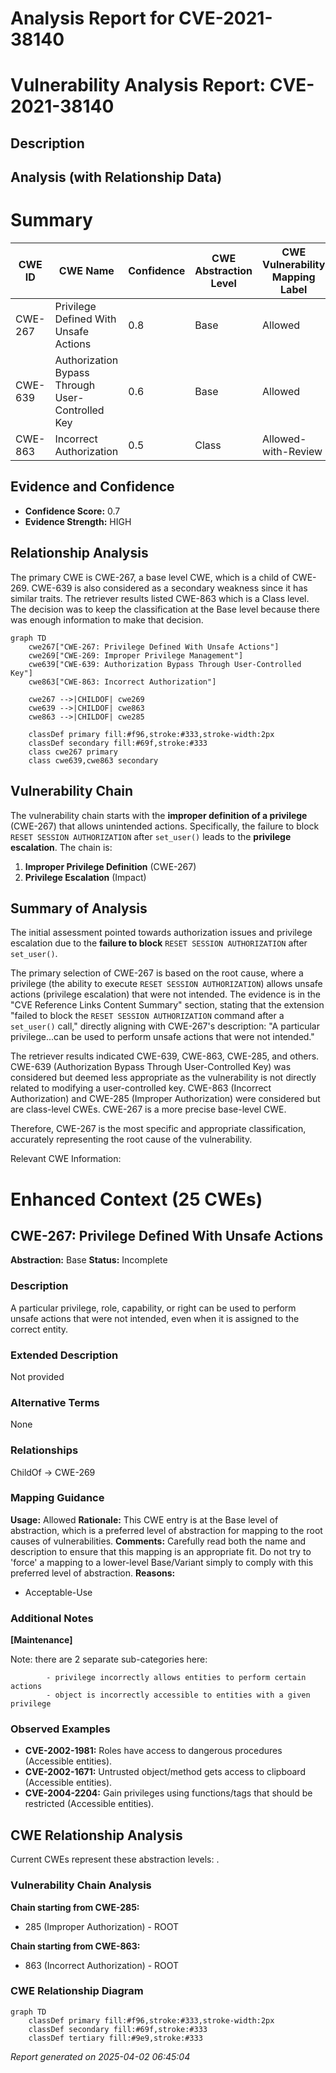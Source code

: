 # Analysis Report for CVE-2021-38140

# Vulnerability Analysis Report: CVE-2021-38140

## Description



## Analysis (with Relationship Data)

# Summary
| CWE ID | CWE Name | Confidence | CWE Abstraction Level | CWE Vulnerability Mapping Label | CWE-Vulnerability Mapping Notes |
|---|---|---|---|---|---|
| CWE-267 | Privilege Defined With Unsafe Actions | 0.8 | Base | Allowed | Primary CWE |
| CWE-639 | Authorization Bypass Through User-Controlled Key | 0.6 | Base | Allowed | Secondary Candidate |
| CWE-863 | Incorrect Authorization | 0.5 | Class | Allowed-with-Review | Secondary Candidate |

## Evidence and Confidence

*   **Confidence Score:** 0.7
*   **Evidence Strength:** HIGH

## Relationship Analysis
The primary CWE is CWE-267, a base level CWE, which is a child of CWE-269. CWE-639 is also considered as a secondary weakness since it has similar traits. The retriever results listed CWE-863 which is a Class level. The decision was to keep the classification at the Base level because there was enough information to make that decision.

```mermaid
graph TD
    cwe267["CWE-267: Privilege Defined With Unsafe Actions"]
    cwe269["CWE-269: Improper Privilege Management"]
    cwe639["CWE-639: Authorization Bypass Through User-Controlled Key"]
    cwe863["CWE-863: Incorrect Authorization"]

    cwe267 -->|CHILDOF| cwe269
    cwe639 -->|CHILDOF| cwe863
    cwe863 -->|CHILDOF| cwe285

    classDef primary fill:#f96,stroke:#333,stroke-width:2px
    classDef secondary fill:#69f,stroke:#333
    class cwe267 primary
    class cwe639,cwe863 secondary
```

## Vulnerability Chain
The vulnerability chain starts with the **improper definition of a privilege** (CWE-267) that allows unintended actions. Specifically, the failure to block `RESET SESSION AUTHORIZATION` after `set_user()` leads to the **privilege escalation**. The chain is:
1.  **Improper Privilege Definition** (CWE-267)
2.  **Privilege Escalation** (Impact)

## Summary of Analysis
The initial assessment pointed towards authorization issues and privilege escalation due to the **failure to block** `RESET SESSION AUTHORIZATION` after `set_user()`.

The primary selection of CWE-267 is based on the root cause, where a privilege (the ability to execute `RESET SESSION AUTHORIZATION`) allows unsafe actions (privilege escalation) that were not intended. The evidence is in the "CVE Reference Links Content Summary" section, stating that the extension "failed to block the `RESET SESSION AUTHORIZATION` command after a `set_user()` call," directly aligning with CWE-267's description: "A particular privilege...can be used to perform unsafe actions that were not intended."

The retriever results indicated CWE-639, CWE-863, CWE-285, and others. CWE-639 (Authorization Bypass Through User-Controlled Key) was considered but deemed less appropriate as the vulnerability is not directly related to modifying a user-controlled key. CWE-863 (Incorrect Authorization) and CWE-285 (Improper Authorization) were considered but are class-level CWEs. CWE-267 is a more precise base-level CWE.

Therefore, CWE-267 is the most specific and appropriate classification, accurately representing the root cause of the vulnerability.

Relevant CWE Information:

# Enhanced Context (25 CWEs)

## CWE-267: Privilege Defined With Unsafe Actions
**Abstraction:** Base
**Status:** Incomplete

### Description
A particular privilege, role, capability, or right can be used to perform unsafe actions that were not intended, even when it is assigned to the correct entity.

### Extended Description
Not provided

### Alternative Terms
None

### Relationships
ChildOf -> CWE-269

### Mapping Guidance
**Usage:** Allowed
**Rationale:** This CWE entry is at the Base level of abstraction, which is a preferred level of abstraction for mapping to the root causes of vulnerabilities.
**Comments:** Carefully read both the name and description to ensure that this mapping is an appropriate fit. Do not try to 'force' a mapping to a lower-level Base/Variant simply to comply with this preferred level of abstraction.
**Reasons:**
- Acceptable-Use

### Additional Notes
**[Maintenance]**

Note: there are 2 separate sub-categories here:

```
		- privilege incorrectly allows entities to perform certain actions
		- object is incorrectly accessible to entities with a given privilege
```

### Observed Examples
- **CVE-2002-1981:** Roles have access to dangerous procedures (Accessible entities).
- **CVE-2002-1671:** Untrusted object/method gets access to clipboard (Accessible entities).
- **CVE-2004-2204:** Gain privileges using functions/tags that should be restricted (Accessible entities).


## CWE Relationship Analysis

Current CWEs represent these abstraction levels: .


### Vulnerability Chain Analysis

**Chain starting from CWE-285:**
- 285 (Improper Authorization) - ROOT


**Chain starting from CWE-863:**
- 863 (Incorrect Authorization) - ROOT



### CWE Relationship Diagram

```mermaid
graph TD
    classDef primary fill:#f96,stroke:#333,stroke-width:2px
    classDef secondary fill:#69f,stroke:#333
    classDef tertiary fill:#9e9,stroke:#333
```



*Report generated on 2025-04-02 06:45:04*
